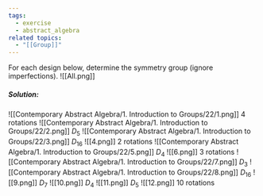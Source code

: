 ```yaml
---
tags:
  - exercise
  - abstract_algebra
related topics:
  - "[[Group]]"
---
```

For each design below, determine the symmetry group (ignore imperfections).
![[All.png]]
##### Solution:
![[Contemporary Abstract Algebra/1. Introduction to Groups/22/1.png]] $4$ rotations
![[Contemporary Abstract Algebra/1. Introduction to Groups/22/2.png]] $D_5$
![[Contemporary Abstract Algebra/1. Introduction to Groups/22/3.png]] $D_{16}$
![[4.png]] $2$ rotations
![[Contemporary Abstract Algebra/1. Introduction to Groups/22/5.png]] $D_4$
![[6.png]] $3$ rotations
![[Contemporary Abstract Algebra/1. Introduction to Groups/22/7.png]] $D_3$
![[Contemporary Abstract Algebra/1. Introduction to Groups/22/8.png]] $D_{16}$
![[9.png]] $D_7$
![[10.png]] $D_4$
![[11.png]] $D_5$
![[12.png]] $10$ rotations